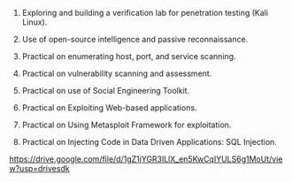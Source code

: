 1. Exploring and building a verification lab for penetration testing (Kali Linux). 

2. Use of open-source intelligence and passive reconnaissance.

 3. Practical on enumerating host, port, and service scanning. 

4. Practical on vulnerability scanning and assessment. 

5. Practical on use of Social Engineering Toolkit. 

6. Practical on Exploiting Web-based applications. 

7. Practical on Using Metasploit Framework for exploitation. 
 

8. Practical on Injecting Code in Data Driven Applications: SQL Injection.


https://drive.google.com/file/d/1gZ1jYGR3lLlX_en5KwCqIYULS6g1MoUt/view?usp=drivesdk
